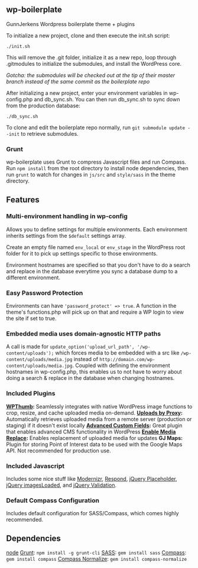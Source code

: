## wp-boilerplate

GunnJerkens Wordpress boilerplate theme + plugins

To initialize a new project, clone and then execute the init.sh script:

```
./init.sh
```

This will remove the .git folder, initialize it as a new repo, loop through .gitmodules to initialize the submodules, and install the WordPress core.

*Gotcha: the submodules will be checked out at the tip of their master branch instead of the same commit as the boilerplate repo*

After initializing a new project, enter your environment variables in wp-config.php and db_sync.sh.  You can then run db_sync.sh to sync down from the production database:

```
./db_sync.sh
```

To clone and edit the boilerplate repo normally, run `git submodule update --init` to retrieve submodules.

### Grunt

wp-boilerplate uses Grunt to compress Javascript files and run Compass. Run `npm install` from the root directory to install node dependencies, then run `grunt` to watch for changes in `js/src` and `style/sass` in the theme directory.

## Features
### Multi-environment handling in wp-config
Allows you to define settings for multiple environments. Each environment inherits settings from the `$default` settings array.

Create an empty file named `env_local` or `env_stage` in the WordPress root folder for it to pick up settings specific to those environments.

Environment hostnames are specified so that you don't have to do a search and replace in the database everytime you sync a database dump to a different environment.

### Easy Password Protection
Environments can have `'password_protect' => true`. A function in the theme's functions.php will pick up on that and require a WP login to view the site if set to true.

### Embedded media uses domain-agnostic HTTP paths
A call is made for `update_option('upload_url_path', '/wp-content/uploads');` which forces media to be embedded with a src like `/wp-content/uploads/media.jpg` instead of `http://domain.com/wp-content/uploads/media.jpg`. Coupled with defining the environment hostnames in wp-config.php, this enables us to not have to worry about doing a search & replace in the database when changing hostnames.

### Included Plugins
**[WPThumb](http://hmn.md/blog/2011/10/19/introducing-wp-thumb/):** Seamlessly integrates with native WordPress image functions to crop, resize, and cache uploaded media on-demand.
**[Uploads by Proxy](http://wordpress.org/extend/plugins/uploads-by-proxy/):** Automatically retrieves uploaded media from a remote server (production or staging) if it doesn't exist locally
**[Advanced Custom Fields](http://www.advancedcustomfields.com/):** Great plugin that enables advanced CMS functionality in WordPress
**[Enable Media Replace](http://wordpress.org/extend/plugins/enable-media-replace/):** Enables replacement of uploaded media for updates
**GJ Maps:** Plugin for storing Point of Interest data to be used with the Google Maps API. Not recommended for production use.

### Included Javascript
Includes some nice stuff like [Modernizr](http://modernizr.com/), [Respond](https://github.com/scottjehl/Respond), [jQuery Placeholder](https://github.com/mathiasbynens/jquery-placeholder), [jQuery imagesLoaded](https://github.com/desandro/imagesloaded), and [jQuery Validation](http://bassistance.de/jquery-plugins/jquery-plugin-validation/).

### Default Compass Configuration
Includes default configuration for SASS/Compass, which comes highly recommended.

## Dependencies
[node](http://nodejs.org)
[Grunt](http://gruntjs.com): `npm install -g grunt-cli`
[SASS](http://sass-lang.com/): `gem install sass`
[Compass](http://compass-style.org/): `gem install compass`
[Compass Normalize](https://github.com/ksmandersen/compass-normalize): `gem install compass-normalize`
